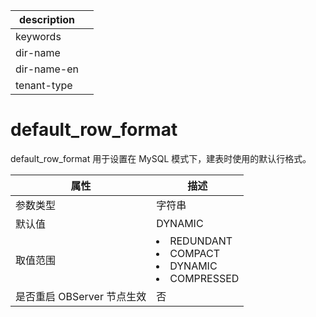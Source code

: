 |description||
|---|---|
|keywords||
|dir-name||
|dir-name-en||
|tenant-type||

default_row_format 
=======================================

default_row_format 用于设置在 MySQL 模式下，建表时使用的默认行格式。


|      **属性**      |               **描述**                |
|------------------|-----------------------------------------------------------------------------------------------------------------------------------------------------------------------------------------------------------|
| 参数类型             | 字符串                                 |
| 默认值              | DYNAMIC                             |
| 取值范围             | <li> REDUNDANT   <li> COMPACT   <li> DYNAMIC   <li> COMPRESSED    |
| 是否重启 OBServer 节点生效 | 否                                   |




